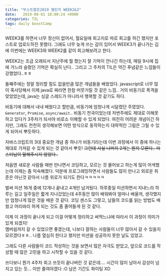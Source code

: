 ```yaml
---
title: "부스트캠프2019 챌린지 WEEK2&3"
date:   2019-08-01 18:00:24 +0900
categories: TIL
tags: daily boostCamp
---
```


WEEK3를 하면서 너무 정신이 없어서, 월요일에 회고지로 따로 회고를 하긴 했지만 포스트로 업로드하진 못했다. 그래도 너무 늦게 쓰는 감이 있어서 WEEK3가 끝나가는 김에 이번에는 WEEK3와 WEEK2를 같이 회고해보려고 한다. 
  
WEEK2는 조금 오래되서 지난주에 뭘 했는지 잘 기억이 안나긴 하는데, 매일 9시에 집에 가느라 슬펐던 기억은 확실히 난다.. 그리고 그 주차의 TIL은 약간 푸념같은 느낌들이 강했었다..ㅎㅎ  
  
둘째주에는 정말 정리할 힘도 없을만큼 많은 개념들을 배웠었다. javascript로 너무 많이 혹사당해서 이제 java로 짜라면 한참 머뭇거릴 것 같은 느낌.. 거의 비동기로 폭격을 맞았었는데, java는 싱글 스레드가 아니라서 행복할 것 같기도 하다.  
  
비동기에 대해서 내내 배웠다고 할만큼, 비동기에 엄청나게 시달렸던 주였었다. `Generator`, `Promise`, `async/await`.. 비동기 천국이었는데 저번주에도 제대로 이해못하고 있다가 3주차가 되서야 비로소 이해할 수 있게 되었다. 여전히 어려운 개념이긴 하지만, 그래도 천천히 생각해보면 어떤 방식으로 동작하는지 대략적인 그림은 그릴 수 있게 되어서 뿌듯하다.  
  
자바스크립트의 3대 중요한 개념 중 하나가 비동기라는데 이번 과정에서 이 중에 하나는 제대로 가져갈 수 있게 되는 것 같아서 뿌듯! ~~그런데 사실 나머지 2개는 뭔지 모른다.. 마스터님이 말해주시지 않았다..~~  
  
처음엔 새로운 사람들 매번 만나면서 코딩하고, 모르는 것 물어보고 하는게 많이 어색했는데 이제는 좀 익숙해졌다. 덕분에 프로그래밍하면서 사람들도 많이 만나고 외로운 취준은 아닌것 같아서 나름 위로가 되기도 한다ㅋㅋㅋㅋㅋ  
  
벌써 미션 16개 중에 12개나 끝내고 4개만 남겨뒀다. 하루종일 미션하면서 지내느라 하루는 길고 일주일은 짧게 지나갔었는데 4주동안 많이 배워봐야 얼마나 배울까, 생각했지만 엄청나게 많은 것을 배운 것 같다. 코딩 센스도 그렇고, 남들의 코드를 읽는 방법도 배웠고 어리바리 하게 되는 것도 좀 줄어들게 된 것 같다.  
  
이제 이 과정이 끝나게 되고 이걸 어떻게 정리하고 써먹느냐에 따라서 이 과정이 의미가 있게 되겠지!  
멤버쉽까지 갈 수 있었으면 좋겠는데, 나보다 잘하는 사람들이 너무 많아서 갈 수 있을지 모르겠다ㅎㅎ.. 나름 열심히 한다고 했지만 미션을 성공하지 못한 날도 있었고.  
  
그래도 다른 사람들이 코드 작성하는 것을 보면서 많은 자극도 받았고, 앞으로 코드를 작성할 때 많은 고민을 하고 시작할 수 있을 것 같다.  
  
쓰다보니 뭔가 4주차 회고 쓰듯이 끝나버린 것 같은데.... 시간이 많이 남아서 감성이 넘치고 있는 듯... 이만 줄여야겠다 :O 남은 기간도 화이팅 XD  